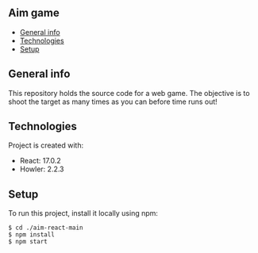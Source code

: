 ## Aim game

- [General info](#general-info)
- [Technologies](#technologies)
- [Setup](#setup)

## General info

This repository holds the source code for a web game. The objective is to shoot the target as many times as you can before time runs out!

## Technologies

Project is created with:

- React: 17.0.2
- Howler: 2.2.3

## Setup

To run this project, install it locally using npm:

```
$ cd ./aim-react-main
$ npm install
$ npm start
```
